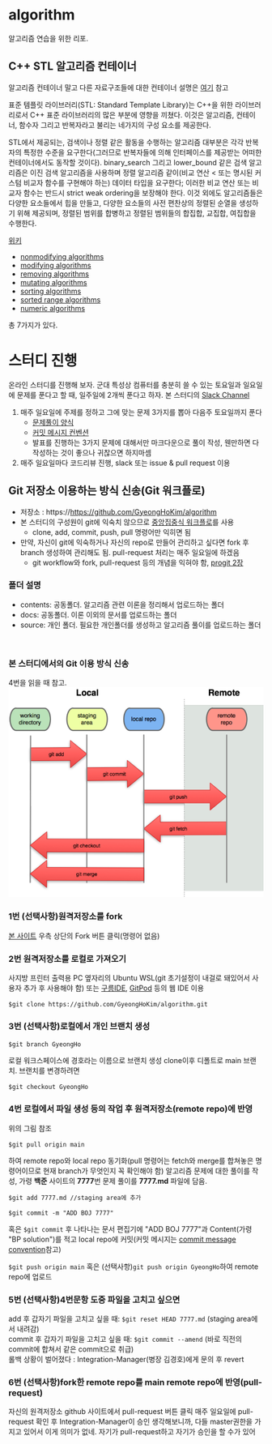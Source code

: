# algorithm

알고리즘 연습을 위한 리포.

## C++ STL 알고리즘 컨테이너

알고리즘 컨테이너 말고 다른 자료구조들에 대한 컨테이너 설명은 [여기](https://gyeonghokim.github.io/categories/#stl) 참고

표준 템플릿 라이브러리(STL: Standard Template Library)는 C++을 위한 라이브러리로서 C++ 표준 라이브러리의 많은 부분에 영향을 끼쳤다. 이것은 알고리즘, 컨테이너, 함수자 그리고 반복자라고 불리는 네가지의 구성 요소를 제공한다.

STL에서 제공되는, 검색이나 정렬 같은 활동을 수행하는 알고리즘 대부분은 각각 반복자의 특정한 수준을 요구한다(그러므로 반복자들에 의해 인터페이스를 제공받는 어떠한 컨테이너에서도 동작할 것이다). binary_search 그리고 lower_bound 같은 검색 알고리즘은 이진 검색 알고리즘을 사용하며 정렬 알고리즘 같이(비교 연산 < 또는 명시된 커스텀 비교자 함수를 구현해야 하는) 데이터 타입을 요구한다; 이러한 비교 연산 또는 비교자 함수는 반드시 strict weak ordering을 보장해야 한다. 이것 외에도 알고리즘들은 다양한 요소들에서 힙을 만들고, 다양한 요소들의 사전 편찬상의 정렬된 순열을 생성하기 위해 제공되며, 정렬된 범위를 합병하고 정렬된 범위들의 합집합, 교집합, 여집합을 수행한다.

[위키](https://ko.wikipedia.org/wiki/%ED%91%9C%EC%A4%80_%ED%85%9C%ED%94%8C%EB%A6%BF_%EB%9D%BC%EC%9D%B4%EB%B8%8C%EB%9F%AC%EB%A6%AC)

* [nonmodifying algorithms](https://github.com/GyeongHoKim/algorithm/tree/main/contents/nonmodifyingAlgorithms)
* [modifying algorithms](https://github.com/GyeongHoKim/algorithm/tree/main/contents/modifyingAlgorithms/)
* [removing algorithms](https://github.com/GyeongHoKim/algorithm/tree/main/contents/removingAlgorithms/)
* [mutating algorithms](https://github.com/GyeongHoKim/algorithm/tree/main/contents/mutatingAlgorithms/)
* [sorting algorithms](https://github.com/GyeongHoKim/algorithm/tree/main/contents/sortingAlgorithms/)
* [sorted range algorithms](https://github.com/GyeongHoKim/algorithm/tree/main/contents/sortedRangeAlgorithms/)
* [numeric algorithms](https://github.com/GyeongHoKim/algorithm/tree/main/contents/numericAlgorithms/)

총 7가지가 있다.

# 스터디 진행

온라인 스터디를 진행해 보자. 군대 특성상 컴퓨터를 충분히 쓸 수 있는 토요일과 일요일에 문제를 푼다고 할 때, 일주일에 2개씩 푼다고 하자.
본 스터디의 [Slack Channel](https://join.slack.com/t/302global/shared_invite/zt-k8k7z3o2-95OKOfBe8j1R8jpwAkbprw)

1. 매주 일요일에 주제를 정하고 그에 맞는 문제 3가지를 뽑아 다음주 토요일까지 푼다
	* [문제풀이 양식](https://github.com/GyeongHoKim/algorithm/blob/main/source/GyeongHo/algospot/PICNIC.md)
	* [커밋 메시지 컨벤션](https://github.com/GyeongHoKim/algorithm/wiki/Message-Convention)
	* 발표를 진행하는 3가지 문제에 대해서만 마크다운으로 풀이 작성, 웬만하면 다 작성하는 것이 좋으나 귀찮으면 하지마셈
2. 매주 일요일마다 코드리뷰 진행, slack 또는 issue & pull request 이용

## Git 저장소 이용하는 방식 신송(Git 워크플로)

- 저장소 : https://https://github.com/GyeongHoKim/algorithm
- 본 스터디의 구성원이 git에 익숙치 않으므로 [중앙집중식 워크플로](https://gyeonghokim.github.io/git/workflow/)를 사용
	* clone, add, commit, push, pull 명령어만 익히면 됨
- 만약, 자신이 git에 익숙하거나 자신의 repo로 만들어 관리하고 싶다면 fork 후 branch 생성하여 관리해도 됨. pull-request 처리는 매주 일요일에 하겠음
	* git workflow와 fork, pull-request 등의 개념을 익혀야 함, [progit 2장](https://git-scm.com/book/ko/v2/Git%EC%9D%98-%EA%B8%B0%EC%B4%88-Git-%EC%A0%80%EC%9E%A5%EC%86%8C-%EB%A7%8C%EB%93%A4%EA%B8%B0)


### 폴더 설명

- contents: 공동폴더. 알고리즘 관련 이론을 정리해서 업로드하는 폴더
- docs: 공동폴더. 이론 이외의 문서를 업로드하는 폴더
- source: 개인 폴더. 필요한 개인폴더를 생성하고 알고리즘 풀이를 업로드하는 폴더

<br>

### 본 스터디에서의 Git 이용 방식 신송

4번을 읽을 때 참고.
![git](https://raw.githubusercontent.com/GyeongHoKim/algorithm/main/docs/img/git.png)

### 1번 (선택사항)원격저장소를 fork

[본 사이트](https://https://github.com/GyeongHoKim/algorithm) 우측 상단의 Fork 버튼 클릭(명령어 없음)

### 2번 원격저장소를 로컬로 가져오기

사지방 프린터 출력용 PC 옆자리의 Ubuntu WSL(git 초기설정이 내걸로 돼있어서 사용자 추가 후 사용해야 함)
또는 [구름IDE](https://goorm.io), [GitPod](https://gitpod.io) 등의 웹 IDE 이용

``` shell
$git clone https://github.com/GyeongHoKim/algorithm.git
```

### 3번 (선택사항)로컬에서 개인 브랜치 생성

``` shell
$git branch GyeongHo
```

로컬 워크스페이스에 경호라는 이름으로 브랜치 생성
clone이후 디폴트로 main 브랜치. 브랜치를 변경하려면

``` shell
$git checkout GyeongHo
```

### 4번 로컬에서 파일 생성 등의 작업 후 원격저장소(remote repo)에 반영

위의 그림 참조

``` shell
$git pull origin main
```

하여 remote repo와 local repo 동기화(pull 명령어는 fetch와 merge를 합쳐놓은 명령어이므로 현재 branch가 무엇인지 꼭 확인해야 함)
알고리즘 문제에 대한 풀이를 작성, 가령 **백준** 사이트의 **7777**번 문제 풀이를 **7777.md** 파일에 담음.

``` shell
$git add 7777.md //staging area에 추가
```

``` shell
$git commit -m "ADD BOJ 7777"
```

혹은 `$git commit` 후 나타나는 문서 편집기에 "ADD BOJ 7777"과 Content(가령 "BP solution")를 적고 local repo에 커밋(커밋 메시지는 [commit message convention](https://github.com/GyeongHoKim/algorithm/wiki/Message-Convention)참고)

`$git push origin main` 혹은 (선택사항)`git push origin GyeongHo`하여 remote repo에 업로드

### 5번 (선택사항)4번문항 도중 파일을 고치고 싶으면

add 후 갑자기 파일을 고치고 싶을 때: `$git reset HEAD 7777.md` (staging area에서 내려감)  
commit 후 갑자기 파일을 고치고 싶을 때: `$git commit --amend` (바로 직전의 commit에 합쳐서 같은 commit으로 취급)  
롤백 상황이 벌어졌다 : Integration-Manager(병장 김경호)에게 문의 후 revert  
	
### 6번 (선택사항)fork한 remote repo를 main remote repo에 반영(pull-request)

자신의 원격저장소 github 사이트에서 pull-request 버튼 클릭
매주 일요일에 pull-request 확인 후 Integration-Manager이 승인
생각해보니까, 다들 master권한을 가지고 있어서 이게 의미가 없네. 자기가 pull-request하고 자기가 승인을 할 수가 있어

